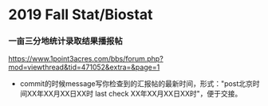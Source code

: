 # 2019 Fall Stat/Biostat
### 一亩三分地统计录取结果播报帖

https://www.1point3acres.com/bbs/forum.php?mod=viewthread&tid=471052&extra=&page=1

* commit的时候message写你检查到的汇报帖的最新时间，形式："post北京时间XX年XX月XX日XX时 last check XX年XX月XX日XX时"，便于交接。




